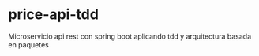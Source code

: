 # price-api-tdd
Microservicio api rest con spring boot aplicando tdd y arquitectura basada en paquetes
